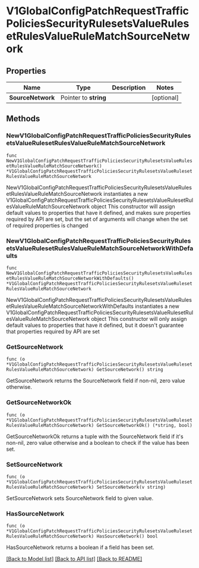 # V1GlobalConfigPatchRequestTrafficPoliciesSecurityRulesetsValueRulesetRulesValueRuleMatchSourceNetwork

## Properties

Name | Type | Description | Notes
------------ | ------------- | ------------- | -------------
**SourceNetwork** | Pointer to **string** |  | [optional] 

## Methods

### NewV1GlobalConfigPatchRequestTrafficPoliciesSecurityRulesetsValueRulesetRulesValueRuleMatchSourceNetwork

`func NewV1GlobalConfigPatchRequestTrafficPoliciesSecurityRulesetsValueRulesetRulesValueRuleMatchSourceNetwork() *V1GlobalConfigPatchRequestTrafficPoliciesSecurityRulesetsValueRulesetRulesValueRuleMatchSourceNetwork`

NewV1GlobalConfigPatchRequestTrafficPoliciesSecurityRulesetsValueRulesetRulesValueRuleMatchSourceNetwork instantiates a new V1GlobalConfigPatchRequestTrafficPoliciesSecurityRulesetsValueRulesetRulesValueRuleMatchSourceNetwork object
This constructor will assign default values to properties that have it defined,
and makes sure properties required by API are set, but the set of arguments
will change when the set of required properties is changed

### NewV1GlobalConfigPatchRequestTrafficPoliciesSecurityRulesetsValueRulesetRulesValueRuleMatchSourceNetworkWithDefaults

`func NewV1GlobalConfigPatchRequestTrafficPoliciesSecurityRulesetsValueRulesetRulesValueRuleMatchSourceNetworkWithDefaults() *V1GlobalConfigPatchRequestTrafficPoliciesSecurityRulesetsValueRulesetRulesValueRuleMatchSourceNetwork`

NewV1GlobalConfigPatchRequestTrafficPoliciesSecurityRulesetsValueRulesetRulesValueRuleMatchSourceNetworkWithDefaults instantiates a new V1GlobalConfigPatchRequestTrafficPoliciesSecurityRulesetsValueRulesetRulesValueRuleMatchSourceNetwork object
This constructor will only assign default values to properties that have it defined,
but it doesn't guarantee that properties required by API are set

### GetSourceNetwork

`func (o *V1GlobalConfigPatchRequestTrafficPoliciesSecurityRulesetsValueRulesetRulesValueRuleMatchSourceNetwork) GetSourceNetwork() string`

GetSourceNetwork returns the SourceNetwork field if non-nil, zero value otherwise.

### GetSourceNetworkOk

`func (o *V1GlobalConfigPatchRequestTrafficPoliciesSecurityRulesetsValueRulesetRulesValueRuleMatchSourceNetwork) GetSourceNetworkOk() (*string, bool)`

GetSourceNetworkOk returns a tuple with the SourceNetwork field if it's non-nil, zero value otherwise
and a boolean to check if the value has been set.

### SetSourceNetwork

`func (o *V1GlobalConfigPatchRequestTrafficPoliciesSecurityRulesetsValueRulesetRulesValueRuleMatchSourceNetwork) SetSourceNetwork(v string)`

SetSourceNetwork sets SourceNetwork field to given value.

### HasSourceNetwork

`func (o *V1GlobalConfigPatchRequestTrafficPoliciesSecurityRulesetsValueRulesetRulesValueRuleMatchSourceNetwork) HasSourceNetwork() bool`

HasSourceNetwork returns a boolean if a field has been set.


[[Back to Model list]](../README.md#documentation-for-models) [[Back to API list]](../README.md#documentation-for-api-endpoints) [[Back to README]](../README.md)


